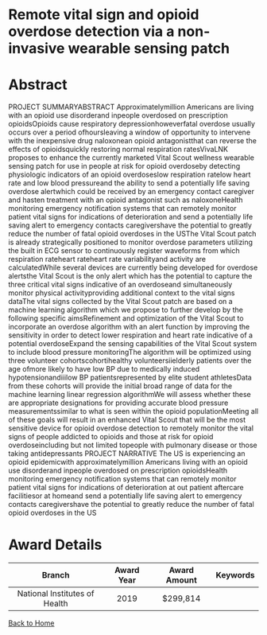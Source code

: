 
Remote vital sign and opioid overdose detection via a non-invasive wearable sensing patch
=========================================================================================

# Abstract


PROJECT SUMMARYABSTRACT Approximatelymillion Americans are living with an opioid use disorderand inpeople overdosed on prescription opioidsOpioids cause respiratory depressionhoweverfatal overdose usually occurs over a period ofhoursleaving a window of opportunity to intervene with the inexpensive drug naloxonean opioid antagonistthat can reverse the effects of opioidsquickly restoring normal respiration ratesVivaLNK proposes to enhance the currently marketed Vital Scout wellness wearable sensing patch for use in people at risk for opioid overdoseby detecting physiologic indicators of an opioid overdoseslow respiration ratelow heart rate and low blood pressureand the ability to send a potentially life saving overdose alertwhich could be received by an emergency contact caregiver and hasten treatment with an opioid antagonist such as naloxoneHealth monitoring emergency notification systems that can remotely monitor patient vital signs for indications of deterioration and send a potentially life saving alert to emergency contacts caregivershave the potential to greatly reduce the number of fatal opioid overdoses in the USThe Vital Scout patch is already strategically positioned to monitor overdose parameters utilizing the built in ECG sensor to continuously register waveforms from which respiration rateheart rateheart rate variabilityand activity are calculatedWhile several devices are currently being developed for overdose alertsthe Vital Scout is the only alert which has the potential to capture the three critical vital signs indicative of an overdoseand simultaneously monitor physical activityproviding additional context to the vital signs dataThe vital signs collected by the Vital Scout patch are based on a machine learning algorithm which we propose to further develop by the following specific aimsRefinement and optimization of the Vital Scout to incorporate an overdose algorithm with an alert function by improving the sensitivity in order to detect lower respiration and heart rate indicative of a potential overdoseExpand the sensing capabilities of the Vital Scout system to include blood pressure monitoringThe algorithm will be optimized using three volunteer cohortscohortihealthy volunteersiielderly patients over the age ofmore likely to have low BP due to medically induced hypotensionandiiilow BP patientsrepresented by elite student athletesData from these cohorts will provide the initial broad range of data for the machine learning linear regression algorithmWe will assess whether these are appropriate designations for providing accurate blood pressure measurementssimilar to what is seen within the opioid populationMeeting all of these goals will result in an enhanced Vital Scout that will be the most sensitive device for opioid overdose detection to remotely monitor the vital signs of people addicted to opioids and those at risk for opioid overdoseincluding but not limited topeople with pulmonary disease or those taking antidepressants PROJECT NARRATIVE The US is experiencing an opioid epidemicwith approximatelymillion Americans living with an opioid use disorderand inpeople overdosed on prescription opioidsHealth monitoring emergency notification systems that can remotely monitor patient vital signs for indications of deterioration at out patient aftercare facilitiesor at homeand send a potentially life saving alert to emergency contacts caregivershave the potential to greatly reduce the number of fatal opioid overdoses in the US  

# Award Details

|Branch|Award Year|Award Amount|Keywords|
| :---: | :---: | :---: | :---: |
|National Institutes of Health|2019|$299,814||
  
  


[Back to Home](https://github.com/chrischow/dod_sbir_awards#2411)